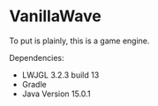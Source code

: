# VanillaWave

To put is plainly, this is a game engine.

Dependencies:
   - LWJGL 3.2.3 build 13
   - Gradle
   - Java Version 15.0.1
